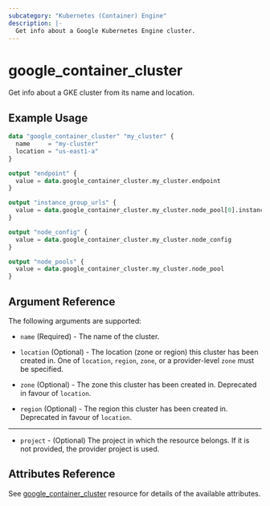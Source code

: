 ```yaml
---
subcategory: "Kubernetes (Container) Engine"
description: |-
  Get info about a Google Kubernetes Engine cluster.
---
```


# google_container_cluster

Get info about a GKE cluster from its name and location.

## Example Usage

```tf
data "google_container_cluster" "my_cluster" {
  name     = "my-cluster"
  location = "us-east1-a"
}

output "endpoint" {
  value = data.google_container_cluster.my_cluster.endpoint
}

output "instance_group_urls" {
  value = data.google_container_cluster.my_cluster.node_pool[0].instance_group_urls
}

output "node_config" {
  value = data.google_container_cluster.my_cluster.node_config
}

output "node_pools" {
  value = data.google_container_cluster.my_cluster.node_pool
}
```

## Argument Reference

The following arguments are supported:

* `name` (Required) - The name of the cluster.

* `location` (Optional) - The location (zone or region) this cluster has been
created in. One of `location`, `region`, `zone`, or a provider-level `zone` must
be specified.

* `zone` (Optional) - The zone this cluster has been created in. Deprecated in
favour of `location`.

* `region` (Optional) - The region this cluster has been created in. Deprecated
in favour of `location`.

- - -

* `project` - (Optional) The project in which the resource belongs. If it
    is not provided, the provider project is used.

## Attributes Reference

See [google_container_cluster](https://registry.terraform.io/providers/hashicorp/google/latest/docs/resources/container_cluster) resource for details of the available attributes.
